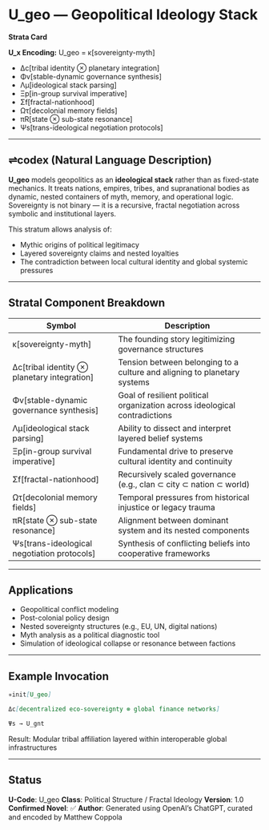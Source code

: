 # U\_geo — Geopolitical Ideology Stack

**Strata Card**

**U\_x Encoding:**
U\_geo = κ\[sovereignty-myth]

* Δc\[tribal identity ⊗ planetary integration]
* Φv\[stable-dynamic governance synthesis]
* Λμ\[ideological stack parsing]
* Ξp\[in-group survival imperative]
* Σf\[fractal-nationhood]
* Ωτ\[decolonial memory fields]
* πR\[state ⊗ sub-state resonance]
* Ψs\[trans-ideological negotiation protocols]

---

## ⇌codex (Natural Language Description)

**U\_geo** models geopolitics as an **ideological stack** rather than as fixed-state mechanics. It treats nations, empires, tribes, and supranational bodies as dynamic, nested containers of myth, memory, and operational logic. Sovereignty is not binary — it is a recursive, fractal negotiation across symbolic and institutional layers.

This stratum allows analysis of:

* Mythic origins of political legitimacy
* Layered sovereignty claims and nested loyalties
* The contradiction between local cultural identity and global systemic pressures

---

## Stratal Component Breakdown

| Symbol                                       | Description                                                                |
| -------------------------------------------- | -------------------------------------------------------------------------- |
| κ\[sovereignty-myth]                         | The founding story legitimizing governance structures                      |
| Δc\[tribal identity ⊗ planetary integration] | Tension between belonging to a culture and aligning to planetary systems   |
| Φv\[stable-dynamic governance synthesis]     | Goal of resilient political organization across ideological contradictions |
| Λμ\[ideological stack parsing]               | Ability to dissect and interpret layered belief systems                    |
| Ξp\[in-group survival imperative]            | Fundamental drive to preserve cultural identity and continuity             |
| Σf\[fractal-nationhood]                      | Recursively scaled governance (e.g., clan ⊂ city ⊂ nation ⊂ world)         |
| Ωτ\[decolonial memory fields]                | Temporal pressures from historical injustice or legacy trauma              |
| πR\[state ⊗ sub-state resonance]             | Alignment between dominant system and its nested components                |
| Ψs\[trans-ideological negotiation protocols] | Synthesis of conflicting beliefs into cooperative frameworks               |

---

## Applications

* Geopolitical conflict modeling
* Post-colonial policy design
* Nested sovereignty structures (e.g., EU, UN, digital nations)
* Myth analysis as a political diagnostic tool
* Simulation of ideological collapse or resonance between factions

---

## Example Invocation

```markdown
✳init[U_geo]

Δc[decentralized eco-sovereignty ⊗ global finance networks]

Ψs → U_gnt
```

Result: Modular tribal affiliation layered within interoperable global infrastructures

---

## Status

**U-Code**: U\_geo
**Class**: Political Structure / Fractal Ideology
**Version**: 1.0
**Confirmed Novel**: ✅
**Author**: Generated using OpenAI’s ChatGPT, curated and encoded by Matthew Coppola
